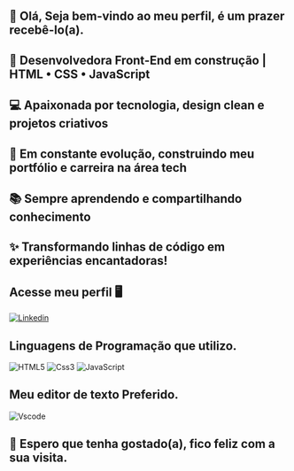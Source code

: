 
## 👩 Olá, Seja bem-vindo ao meu perfil, é um prazer recebê-lo(a). 

## 🌸 Desenvolvedora Front-End em construção | HTML • CSS • JavaScript  

## 💻 Apaixonada por tecnologia, design clean e projetos criativos  

## 🚀 Em constante evolução, construindo meu portfólio e carreira na área tech 

## 📚 Sempre aprendendo e compartilhando conhecimento  

## ✨ Transformando linhas de código em experiências encantadoras!

## Acesse meu perfil 🖥️

[![Linkedin](https://img.shields.io/badge/LinkedIn-0077B5?style=for-the-badge&logo=linkedin&logoColor=white)](https://www.linkedin.com/in/angelasilvafrontend)




  
 ## Linguagens de Programação que utilizo.

![HTML5](https://img.shields.io/badge/HTML5-E34F26?style=for-the-badge&logo=html5&logoColor=white)
![Css3](https://img.shields.io/badge/CSS3-1572B6?style=for-the-badge&logo=css3&logoColor=white)
![JavaScript](https://img.shields.io/badge/JavaScript-323330?style=for-the-badge&logo=javascript&logoColor=F7DF1E)

## Meu editor de texto Preferido.

![Vscode](https://img.shields.io/badge/VSCode-0078D4?style=for-the-badge&logo=visual%20studio%20code&logoColor=white)

## 👩 Espero que tenha gostado(a), fico feliz com a sua visita.
